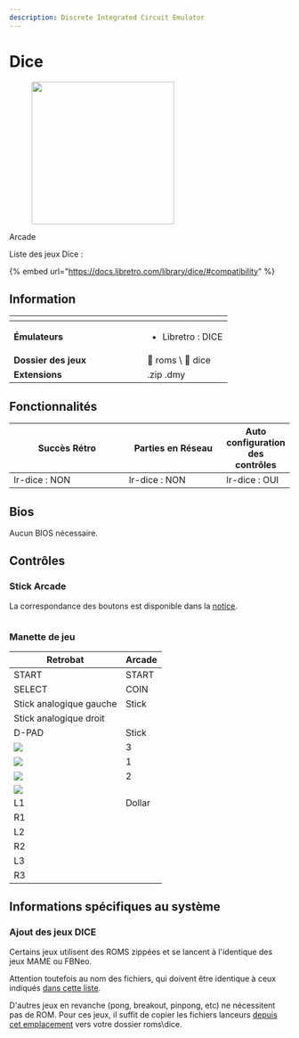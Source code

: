 ```yaml
---
description: Discrete Integrated Circuit Emulator
---
```


# Dice

<div align="left"><figure><img src="../../../.gitbook/assets/https___files.gitbook.com_v0_b_gitbook-x-prod.appspot.com_o_spaces_2FexdzL60ZuqPLldz2AYta_2Fuploads_2FNOrfd5SPSFl4GNy4JzaQ_2Ficon_large.png" alt="" width="256"><figcaption></figcaption></figure></div>

Arcade

Liste des jeux Dice :

{% embed url="https://docs.libretro.com/library/dice/#compatibility" %}

## Information

<table data-header-hidden><thead><tr><th width="224"></th><th></th></tr></thead><tbody><tr><td><strong>Émulateurs</strong></td><td><ul><li>Libretro : DICE</li></ul></td></tr><tr><td><strong>Dossier des jeux</strong></td><td><span data-gb-custom-inline data-tag="emoji" data-code="1f4c2">📂</span> roms \ <span data-gb-custom-inline data-tag="emoji" data-code="1f4c2">📂</span> dice</td></tr><tr><td><strong>Extensions</strong></td><td>.zip .dmy</td></tr></tbody></table>

## Fonctionnalités

<table><thead><tr><th width="245">Succès Rétro</th><th width="200">Parties en Réseau</th><th>Auto configuration des contrôles</th></tr></thead><tbody><tr><td>lr-dice : NON</td><td>lr-dice : NON</td><td>lr-dice : OUI</td></tr></tbody></table>

## Bios

Aucun BIOS nécessaire.

## Contrôles

### Stick Arcade

La correspondance des boutons est disponible dans la [notice](http://retrobat.ovh/notice/notice_fr.pdf).

<div align="left"><figure><img src="https://i.imgur.com/kXBcdsB.png" alt=""><figcaption></figcaption></figure></div>

### Manette de jeu

| Retrobat                                       | Arcade |
| ---------------------------------------------- | ------ |
| START                                          | START  |
| SELECT                                         | COIN   |
| Stick analogique gauche                        | Stick  |
| Stick analogique droit                         |        |
| D-PAD                                          | Stick  |
| ![](<../../../.gitbook/assets/image (33).png>) | 3      |
| ![](<../../../.gitbook/assets/image (20).png>) | 1      |
| ![](<../../../.gitbook/assets/image (7).png>)  | 2      |
| ![](<../../../.gitbook/assets/image (35).png>) |        |
| L1                                             | Dollar |
| R1                                             |        |
| L2                                             |        |
| R2                                             |        |
| L3                                             |        |
| R3                                             |        |

## Informations spécifiques au système

### Ajout des jeux DICE

Certains jeux utilisent des ROMS zippées et se lancent à l'identique des jeux MAME ou FBNeo.

Attention toutefois au nom des fichiers, qui doivent être identique à ceux indiqués [dans cette liste](https://docs.libretro.com/library/dice/#compatibility).

D'autres jeux en revanche (pong, breakout, pinpong, etc) ne nécessitent pas de ROM. Pour ces jeux, il suffit de copier les fichiers lanceurs [depuis cet emplacement](https://github.com/mittonk/dice-libretro/tree/main/dummy_files) vers votre dossier roms\dice.
